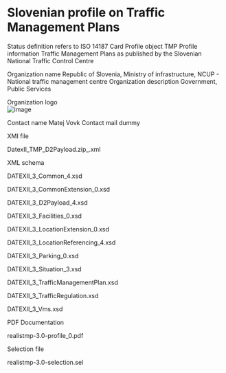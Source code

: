 # Slovenian profile on Traffic Management Plans

Status definition refers to ISO 14187
Card
Profile object
TMP
Profile information
Traffic Management Plans as published by the Slovenian National Traffic Control Centre

Organization name
Republic of Slovenia, Ministry of infrastructure, NCUP - National traffic management centre
Organization description
Government, Public Services

Organization logo<br>
![image](https://github.com/DATEX-II-EU/Profiles/assets/24648804/36235fd1-5445-4e09-bede-c5dfde0ca7d5)

Contact name
Matej Vovk
Contact mail
dummy

XMI file

DatexII_TMP_D2Payload.zip_.xml

XML schema

DATEXII_3_Common_4.xsd

DATEXII_3_CommonExtension_0.xsd

DATEXII_3_D2Payload_4.xsd

DATEXII_3_Facilities_0.xsd

DATEXII_3_LocationExtension_0.xsd

DATEXII_3_LocationReferencing_4.xsd

DATEXII_3_Parking_0.xsd

DATEXII_3_Situation_3.xsd

DATEXII_3_TrafficManagementPlan.xsd

DATEXII_3_TrafficRegulation.xsd

DATEXII_3_Vms.xsd

PDF Documentation

realistmp-3.0-profile_0.pdf

Selection file

realistmp-3.0-selection.sel
